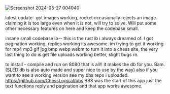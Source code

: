 

![Screenshot 2024-05-27 004040](https://github.com/ChessLogical/dream-/assets/169053333/011ec607-64f0-4d77-8836-5fad51d51515)



latest update- got images working, rocket occasionally rejects an image claiming it is too large even when it is not, will try to solve. Will put some other necessary features on here and keep the codebase small. 


insane small codebase ib-- this is the rust ib i always dreamed of. I got pagination working, replies working its awesome. im trying to get it working for mp4 mp3 gif jpg bmp  webp webm to turn it into a chess site, the very last thing to do is get file uploads working better, slight bugs rn.

to install - compile and run on 8080 that is all!! it makes the db for you. Bam. (SLED db is also auto made and super nice to use by the way) also if you want to see a working version see my bbs repo i uploaded. https://github.com/ChessLogical/bbs BBS was the start of this app just the text functions reply and pagination and that app works awesome. 

